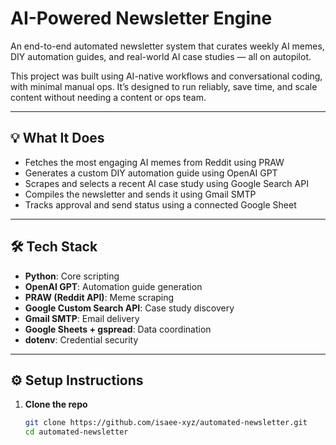 # AI-Powered Newsletter Engine

An end-to-end automated newsletter system that curates weekly AI memes, DIY automation guides, and real-world AI case studies — all on autopilot.

This project was built using AI-native workflows and conversational coding, with minimal manual ops. It’s designed to run reliably, save time, and scale content without needing a content or ops team.

---

## 💡 What It Does

- Fetches the most engaging AI memes from Reddit using PRAW
- Generates a custom DIY automation guide using OpenAI GPT
- Scrapes and selects a recent AI case study using Google Search API
- Compiles the newsletter and sends it using Gmail SMTP
- Tracks approval and send status using a connected Google Sheet

---

## 🛠 Tech Stack

- **Python**: Core scripting
- **OpenAI GPT**: Automation guide generation
- **PRAW (Reddit API)**: Meme scraping
- **Google Custom Search API**: Case study discovery
- **Gmail SMTP**: Email delivery
- **Google Sheets + gspread**: Data coordination
- **dotenv**: Credential security

---

## ⚙️ Setup Instructions

1. **Clone the repo**
   ```bash
   git clone https://github.com/isaee-xyz/automated-newsletter.git
   cd automated-newsletter

